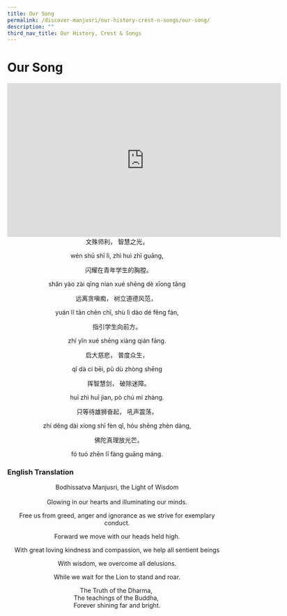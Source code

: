 ```yaml
---
title: Our Song
permalink: /discover-manjusri/our-history-crest-n-songs/our-song/
description: ""
third_nav_title: Our History, Crest & Songs
---
```

# Our Song

<iframe width="628" height="353" src="https://www.youtube.com/embed/PE2ULlielR8" title="Manjusri Secondary School Song" frameborder="0" allow="accelerometer; autoplay; clipboard-write; encrypted-media; gyroscope; picture-in-picture" allowfullscreen></iframe>

<center>文殊师利， 智慧之光，

wén shū shī lì, zhì huì zhī guāng,

  闪耀在青年学生的胸膛。

shăn yào zài qīng nían xué shēng dè xīong tăng

远离贪嗔痴， 树立道德风范， 

yuán lĭ tān chēn chī, shù lì dào dé fēng fàn,

指引学生向前方。

zhí yĭn xué shēng xiàng qián fāng.

启大慈悲， 普度众生，

qĭ dà cí bēi, pŭ dù zhòng shēng

  挥智慧剑， 破除迷障。

huī zhì huī jìan, pò chú mí zhàng.

只等待雄狮奋起， 吼声震荡，

zhí dĕng dài xíong shī fèn qĭ, hóu shēng zhèn dàng,

  佛陀真理放光芒。

fó tuó zhēn lĭ fàng guāng máng. </center>

### English Translation

<center>Bodhissatva Manjusri, the Light of Wisdom
	<br><br>
Glowing in our hearts and illuminating our minds.
	
Free us from greed, anger and ignorance as we strive for exemplary conduct.

Forward we move with our heads held high.

With great loving kindness and compassion, we help all sentient beings

With wisdom, we overcome all delusions.

While we wait for the Lion to stand and roar.

The Truth of the Dharma, <br>
The teachings of the Buddha, <br>
Forever shining far and bright.</center>